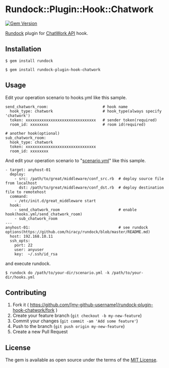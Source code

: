 # Rundock::Plugin::Hook::Chatwork
[![Gem Version](https://badge.fury.io/rb/rundock-plugin-hook-chatwork.svg)](http://badge.fury.io/rb/rundock-plugin-hook-chatwork)
<!--
[![Circle CI](https://circleci.com/gh/hiracy/rundock-plugin-hook-chatwork/tree/master.png?style=shield)](https://circleci.com/gh/hiracy/rundock-plugin-hook-chatwork/tree/master)
-->

[Rundock](https://github.com/hiracy/rundock) plugin for [ChatWork API](http://developer.chatwork.com/) hook.

## Installation

```
$ gem install rundock
```

```
$ gem install rundock-plugin-hook-chatwork
```

## Usage

Edit your operation scenario to hooks.yml like this sample.

```
send_chatwork_room:                        # hook name
  hook_type: chatwork                      # hook_type(always specify 'chatwork')
  token: xxxxxxxxxxxxxxxxxxxxxxxxxxxxxxx   # sender token(required)
  room_id: xxxxxxxx                        # room id(required)

# another hook(optional)
sub_chatwork_room:
  hook_type: chatwork
  token: xxxxxxxxxxxxxxxxxxxxxxxxxxxxxxx
  room_id: xxxxxxxx
```

And edit your operation scenario to "[scenario.yml](https://github.com/hiracy/rundock/blob/master/scenario_sample.yml)" like this sample.

```
- target: anyhost-01
  deploy:
    - src: /path/to/great/middleware/conf_src.rb  # deploy source file from localhost
      dst: /path/to/great/middleware/conf_dst.rb  # deploy destination file to remotehost
  command:
    - /etc/init.d/great_middleware start
  hook:
    - send_chatwork_room                          # enable hook(hooks.yml/send_chatwork_room)
    - sub_chatwork_room
---
anyhost-01:                                       # see rundock options(https://github.com/hiracy/rundock/blob/master/README.md)
  host: 192.168.10.11
  ssh_opts:
    port: 22
    user: anyuser
    key:  ~/.ssh/id_rsa
```

and execute rundock.

    $ rundock do /path/to/your-dir/scenario.yml -k /path/to/your-dir/hooks.yml

## Contributing

1. Fork it ( https://github.com/[my-github-username]/rundock-plugin-hook-chatwork/fork )
2. Create your feature branch (`git checkout -b my-new-feature`)
3. Commit your changes (`git commit -am 'Add some feature'`)
4. Push to the branch (`git push origin my-new-feature`)
5. Create a new Pull Request

## License

The gem is available as open source under the terms of the [MIT License](http://opensource.org/licenses/MIT).


